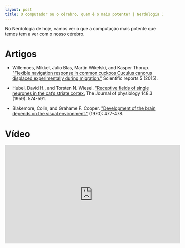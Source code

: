 ```yaml
---
layout: post
title: O computador ou o cérebro, quem é o mais potente? | Nerdologia 141
---
```


No Nerdologia de hoje, vamos ver o que a computação mais potente que temos tem a ver com o nosso cérebro.

Artigos
=====

- Willemoes, Mikkel, Julio Blas, Martin Wikelski, and Kasper Thorup. ["Flexible navigation response in common cuckoos Cuculus canorus displaced experimentally during migration."](http://www.nature.com/articles/srep16402) Scientific reports 5 (2015).

- Hubel, David H., and Torsten N. Wiesel. ["Receptive fields of single neurones in the cat’s striate cortex.](http://www.ncbi.nlm.nih.gov/pmc/articles/PMC1363130/) The Journal of physiology 148.3 (1959): 574-591.

- Blakemore, Colin, and Grahame F. Cooper. ["Development of the brain depends on the visual environment."](http://www.nature.com/nature/journal/v228/n5270/abs/228477a0.html) (1970): 477-478.

Vídeo
=====

<iframe width="560" height="315" src="https://www.youtube.com/embed/F6XGm0W0xQc" frameborder="0" allowfullscreen></iframe>
